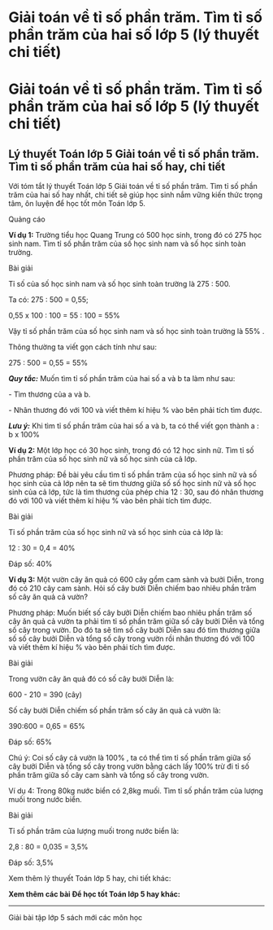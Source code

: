 # Giải toán về tỉ số phần trăm. Tìm tỉ số phần trăm của hai số lớp 5 (lý thuyết chi tiết)

# Giải toán về tỉ số phần trăm. Tìm tỉ số phần trăm của hai số lớp 5 (lý thuyết chi tiết)

## Lý thuyết Toán lớp 5 Giải toán về tỉ số phần trăm. Tìm tỉ số phần trăm của hai số hay, chi tiết

Với tóm tắt lý thuyết Toán lớp 5 Giải toán về tỉ số phần trăm. Tìm tỉ số phần trăm của hai số hay nhất, chi tiết sẽ giúp học sinh nắm vững kiến thức trọng tâm, ôn luyện để học tốt môn Toán lớp 5.

Quảng cáo

**Ví dụ 1:** Trường tiểu học Quang Trung có 500 học sinh, trong đó có 275 học sinh nam. Tìm tỉ số phần trăm của số học sinh nam và số học sinh toàn trường.

Bài giải

Tỉ số của số học sinh nam và số học sinh toàn trường là 275 : 500.

Ta có: 275 : 500 = 0,55; 

0,55 x 100 : 100 = 55 : 100 = 55% 

Vậy tỉ số phần trăm của số học sinh nam và số học sinh toàn trường là 55% .

Thông thường ta viết gọn cách tính như sau:

275 : 500 = 0,55 = 55%

**_Quy tắc:_** Muốn tìm tỉ số phần trăm của hai số a và b ta làm như sau:

\- Tìm thương của a và b.

\- Nhân thương đó với 100 và viết thêm kí hiệu % vào bên phải tích tìm được.

**_Lưu ý:_** Khi tìm tỉ số phần trăm của hai số a và b, ta có thể viết gọn thành a : b x 100% 

**Ví dụ 2:** Một lớp học có 30 học sinh, trong đó có 12 học sinh nữ. Tìm tỉ số phần trăm của số học sinh nữ và số học sinh của cả lớp.

Phương pháp: Đề bài yêu cầu tìm tỉ số phần trăm của số học sinh nữ và số học sinh của cả lớp nên ta sẽ tìm thương giữa số số học sinh nữ và số học sinh của cả lớp, tức là tìm thương của phép chia 12 : 30, sau đó nhân thương đó với 100 và viết thêm kí hiệu % vào bên phải tích tìm được.

Bài giải

Tỉ số phần trăm của số học sinh nữ và số học sinh của cả lớp là:

12 : 30 = 0,4 = 40%

Đáp số: 40% 

**Ví dụ 3:** Một vườn cây ăn quả có 600 cây gồm cam sành và bưởi Diễn, trong đó có 210 cây cam sành. Hỏi số cây bưởi Diễn chiếm bao nhiêu phần trăm số cây ăn quả cả vườn?

Phương pháp: Muốn biết số cây bưởi Diễn chiếm bao nhiêu phần trăm số cây ăn quả cả vườn ta phải tìm tỉ số phần trăm giữa số cây bưởi Diễn và tổng số cây trong vườn. Do đó ta sẽ tìm số cây bưởi Diễn sau đó tìm thương giữa số số cây bưởi Diễn và tổng số cây trong vườn rồi nhân thương đó với 100 và viết thêm kí hiệu % vào bên phải tích tìm được.

Bài giải

Trong vườn cây ăn quả đó có số cây bưởi Diễn là:

600 - 210 = 390 (cây)

Số cây bưởi Diễn chiếm số phần trăm số cây ăn quả cả vườn là:

390:600 = 0,65 = 65%

Đáp số: 65%

Chú ý: Coi số cây cả vườn là 100% , ta có thể tìm tỉ số phần trăm giữa số cây bưởi Diễn và tổng số cây trong vườn bằng cách lấy 100% trừ đi tỉ số phần trăm giữa số cây cam sành và tổng số cây trong vườn.

Ví dụ 4: Trong 80kg nước biển có 2,8kg muối. Tìm tỉ số phần trăm của lượng muối trong nước biển.

Bài giải

Tỉ số phần trăm của lượng muối trong nước biển là:

2,8 : 80 = 0,035 = 3,5%

Đáp số: 3,5%

Xem thêm lý thuyết Toán lớp 5 hay, chi tiết khác:

**Xem thêm các bài Để học tốt Toán lớp 5 hay khác:**

* * *

Giải bài tập lớp 5 sách mới các môn học
